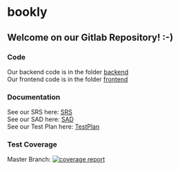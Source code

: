 # bookly
## Welcome on our Gitlab Repository! :-)

### Code
Our backend code is in the folder [backend](backend "backend")\
Our frontend code is in the folder [frontend](frontend "frontend")

### Documentation
See our SRS here: [SRS](SRS.md "SRS.md")\
See our SAD here: [SAD](sad.md "SAD.md")\
See our Test Plan here: [TestPlan](Test_Plan.md "Test_Plan.md")

### Test Coverage
Master Branch:
[![coverage report](https://gitlab.com/project_bookly/bookly/badges/master/coverage.svg)](https://gitlab.com/project_bookly/bookly/-/commits/master)
